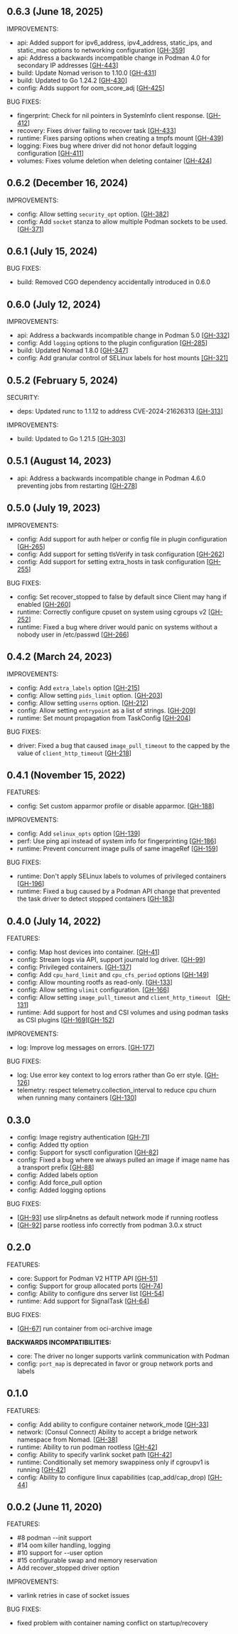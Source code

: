 ## 0.6.3 (June 18, 2025)

IMPROVEMENTS:

* api: Added support for ipv6_address, ipv4_address, static_ips, and static_mac options to networking configuration [[GH-359](https://github.com/hashicorp/nomad-driver-podman/pull/359)]
* api: Address a backwards incompatible change in Podman 4.0 for secondary IP addresses [[GH-443](https://github.com/hashicorp/nomad-driver-podman/pull/443)]
* build: Update Nomad verison to 1.10.0 [[GH-431](https://github.com/hashicorp/nomad-driver-podman/pull/431)]
* build: Updated to Go 1.24.2 [[GH-430](https://github.com/hashicorp/nomad-driver-podman/pull/430)]
* config: Adds support for oom_score_adj [[GH-425](https://github.com/hashicorp/nomad-driver-podman)]

BUG FIXES:

* fingerprint: Check for nil pointers in SystemInfo client response. [[GH-412](https://github.com/hashicorp/nomad-driver-podman/issues/412)]
* recovery: Fixes driver failing to recover task [[GH-433](https://github.com/hashicorp/nomad-driver-podman/pull/433)]
* runtime: Fixes parsing options when creating a tmpfs mount [[GH-439](https://github.com/hashicorp/nomad-driver-podman/pull/439)]
* logging: Fixes bug where driver did not honor default logging configuration [[GH-411](https://github.com/hashicorp/nomad-driver-podman/pull/411)]
* volumes: Fixes volume deletion when deleting container [[GH-424](https://github.com/hashicorp/nomad-driver-podman/pull/424)]

## 0.6.2 (December 16, 2024)

IMPROVEMENTS:

* config: Allow setting `security_opt` option. [[GH-382](https://github.com/hashicorp/nomad-driver-podman/pull/382)]
* config: Add `socket` stanza to allow multiple Podman sockets to be used. [[GH-371](https://github.com/hashicorp/nomad-driver-podman/pull/371)]

## 0.6.1 (July 15, 2024)

BUG FIXES:

* build: Removed CGO dependency accidentally introduced in 0.6.0

## 0.6.0 (July 12, 2024)

IMPROVEMENTS:

 * api: Address a backwards incompatible change in Podman 5.0 [[GH-332](https://github.com/hashicorp/nomad-driver-podman/issues/332)]
 * config: Add `logging` options to the plugin configuration [[GH-285](https://github.com/hashicorp/nomad-driver-podman/pull/285)]
 * build: Updated Nomad 1.8.0 [[GH-347](https://github.com/hashicorp/nomad-driver-podman/pull/347)]
 * config: Add granular control of SELinux labels for host mounts [[GH-321]](https://github.com/hashicorp/nomad-driver-podman/pull/321)

## 0.5.2 (February 5, 2024)

SECURITY:

 * deps: Updated runc to 1.1.12 to address CVE-2024-21626313 [[GH-313](https://github.com/hashicorp/nomad-driver-podman/pull/313)]

IMPROVEMENTS:

 * build: Updated to Go 1.21.5 [[GH-303](https://github.com/hashicorp/nomad-driver-podman/pull/303)]

## 0.5.1 (August 14, 2023)

* api: Address a backwards incompatible change in Podman 4.6.0 preventing jobs from restarting [[GH-278](https://github.com/hashicorp/nomad-driver-podman/pull/278)]

## 0.5.0 (July 19, 2023)

IMPROVEMENTS:

* config: Add support for auth helper or config file in plugin configuration [[GH-265](https://github.com/hashicorp/nomad-driver-podman/pull/265)]
* config: Add support for setting tlsVerify in task configuration [[GH-262](https://github.com/hashicorp/nomad-driver-podman/pull/262)]
* config: Add support for setting extra_hosts in task configuration [[GH-255](https://github.com/hashicorp/nomad-driver-podman/pull/255)]

BUG FIXES:

* config: Set recover_stopped to false by default since Client may hang if enabled [[GH-260](https://github.com/hashicorp/nomad-driver-podman/pull/260)]
* runtime: Correctly configure cpuset on system using cgroups v2 [[GH-252](https://github.com/hashicorp/nomad-driver-podman/pull/252)]
* runtime: Fixed a bug where driver would panic on systems without a nobody user in /etc/passwd [[GH-266](https://github.com/hashicorp/nomad-driver-podman/pull/266)]

## 0.4.2 (March 24, 2023)

IMPROVEMENTS:

* config: Add `extra_labels` option [[GH-215](https://github.com/hashicorp/nomad-driver-podman/pull/215)]
* config: Allow setting `pids_limit` option. [[GH-203](https://github.com/hashicorp/nomad-driver-podman/pull/203)]
* config: Allow setting `userns` option. [[GH-212](https://github.com/hashicorp/nomad-driver-podman/pull/212)]
* config: Allow setting `entrypoint` as a list of strings. [[GH-209](https://github.com/hashicorp/nomad-driver-podman/pull/209)]
* runtime: Set mount propagation from TaskConfig [[GH-204](https://github.com/hashicorp/nomad-driver-podman/pull/204)]

BUG FIXES:

* driver: Fixed a bug that caused `image_pull_timeout` to the capped by the value of `client_http_timeout` [[GH-218](https://github.com/hashicorp/nomad-driver-podman/pull/218)]

## 0.4.1 (November 15, 2022)

FEATURES:

* config: Set custom apparmor profile or disable apparmor. [[GH-188](https://github.com/hashicorp/nomad-driver-podman/pull/188)]

IMPROVEMENTS:

* config: Add `selinux_opts` option [[GH-139](https://github.com/hashicorp/nomad-driver-podman/pull/139)]
* perf: Use ping api instead of system info for fingerprinting [[GH-186](https://github.com/hashicorp/nomad-driver-podman/pull/186)]
* runtime: Prevent concurrent image pulls of same imageRef [[GH-159](https://github.com/hashicorp/nomad-driver-podman/pull/159)]

BUG FIXES:

* runtime: Don't apply SELinux labels to volumes of privileged containers [[GH-196](https://github.com/hashicorp/nomad-driver-podman/pull/196)]
* runtime: Fixed a bug caused by a Podman API change that prevented the task driver to detect stopped containers [[GH-183](https://github.com/hashicorp/nomad-driver-podman/pull/183)]

## 0.4.0 (July 14, 2022)

FEATURES:

* config: Map host devices into container. [[GH-41](https://github.com/hashicorp/nomad-driver-podman/pull/41)]
* config: Stream logs via API, support journald log driver. [[GH-99](https://github.com/hashicorp/nomad-driver-podman/pull/99)]
* config: Privileged containers. [[GH-137](https://github.com/hashicorp/nomad-driver-podman/pull/137)]
* config: Add `cpu_hard_limit` and `cpu_cfs_period` options [[GH-149](https://github.com/hashicorp/nomad-driver-podman/pull/149)]
* config: Allow mounting rootfs as read-only. [[GH-133](https://github.com/hashicorp/nomad-driver-podman/pull/133)]
* config: Allow setting `ulimit` configuration. [[GH-166](https://github.com/hashicorp/nomad-driver-podman/pull/166)]
* config: Allow setting `image_pull_timeout` and `client_http_timeout ` [[GH-131](https://github.com/hashicorp/nomad-driver-podman/pull/131)]
* runtime: Add support for host and CSI volumes and using podman tasks as CSI plugins [[GH-169](https://github.com/hashicorp/nomad-driver-podman/pull/169)][[GH-152](https://github.com/hashicorp/nomad-driver-podman/pull/152)]

IMPROVEMENTS:

* log: Improve log messages on errors. [[GH-177](https://github.com/hashicorp/nomad-driver-podman/pull/177)]

BUG FIXES:

* log: Use error key context to log errors rather than Go err style. [[GH-126](https://github.com/hashicorp/nomad-driver-podman/pull/126)]
* telemetry: respect telemetry.collection_interval to reduce cpu churn when running many containers [[GH-130](https://github.com/hashicorp/nomad-driver-podman/pull/130)]

## 0.3.0

* config: Image registry authentication [[GH-71](https://github.com/hashicorp/nomad-driver-podman/issues/71)]
* config: Added tty option
* config: Support for sysctl configuration [[GH-82](https://github.com/hashicorp/nomad-driver-podman/issues/82)]
* config: Fixed a bug where we always pulled an image if image name has a transport prefix [[GH-88](https://github.com/hashicorp/nomad-driver-podman/pull/88)]
* config: Added labels option
* config: Add force_pull option
* config: Added logging options

BUG FIXES:
* [[GH-93](https://github.com/hashicorp/nomad-driver-podman/issues/93)] use slirp4netns as default network mode if running rootless
* [[GH-92](https://github.com/hashicorp/nomad-driver-podman/issues/92)] parse rootless info correctly from podman 3.0.x struct

## 0.2.0

FEATURES:

* core: Support for Podman V2 HTTP API [[GH-51](https://github.com/hashicorp/nomad-driver-podman/issues/51)]
* config: Support for group allocated ports [[GH-74](https://github.com/hashicorp/nomad-driver-podman/issues/74)]
* config:  Ability to configure dns server list [[GH-54](https://github.com/hashicorp/nomad-driver-podman/issues/54)]
* runtime:  Add support for SignalTask [[GH-64](https://github.com/hashicorp/nomad-driver-podman/issues/64)]

BUG FIXES:

* [[GH-67](https://github.com/hashicorp/nomad-driver-podman/issues/67)] run container from oci-archive image


__BACKWARDS INCOMPATIBILITIES:__

* core: The driver no longer supports varlink communication with Podman
* config: `port_map` is deprecated in favor or group network ports and labels

## 0.1.0

FEATURES:

* config: Add ability to configure container network_mode [[GH-33](https://github.com/hashicorp/nomad-driver-podman/issues/33)]
* network: (Consul Connect) Ability to accept a bridge network namespace from Nomad. [[GH-38](https://github.com/hashicorp/nomad-driver-podman/issues/38)]
* runtime: Ability to run podman rootless [[GH-42](https://github.com/hashicorp/nomad-driver-podman/issues/42)]
* config: Ability to specify varlink socket path [[GH-42](https://github.com/hashicorp/nomad-driver-podman/issues/42)]
* runtime: Conditionally set memory swappiness only if cgroupv1 is running [[GH-42](https://github.com/hashicorp/nomad-driver-podman/issues/42)]
* config: Ability to configure linux capabilities (cap_add/cap_drop) [[GH-44](https://github.com/hashicorp/nomad-driver-podman/issues/44)]

## 0.0.2 (June 11, 2020)

FEATURES:

* #8 podman --init support
* #14 oom killer handling, logging
* #10 support for --user option
* #15 configurable swap and memory reservation
* Add recover_stopped driver option

IMPROVEMENTS:

* varlink retries in case of socket issues

BUG FIXES:

* fixed problem with container naming conflict on startup/recovery

